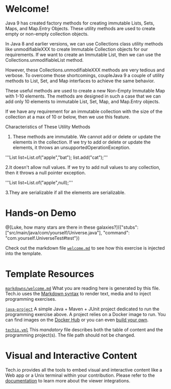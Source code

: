 # Welcome!

Java 9 has created factory methods for creating immutable Lists, Sets, Maps, and Map.Entry Objects. These utility methods are used to create empty or non-empty collection objects.

In Java 8 and earlier versions, we can use Collections class utility methods like unmodifiableXXX to create Immutable Collection objects for our requirements. If we want to create an Immutable List, then we can use the Collections.unmodifiableList method.

However, these Collections.unmodifiableXXX methods are very tedious and verbose. To overcome those shortcomings, coupleJava 9 a couple of utility methods to List, Set, and Map interfaces to achieve the same behavior.

These useful methods are used to create a new Non-Empty Immutable Map with 1-10 elements. The methods are designed in such a case that we can add only 10 elements to immutable List, Set, Map, and Map.Entry objects.

If we have any requirement for an immutable collection with the size of the collection at a max of 10 or below, then we use this feature.

Characteristics of These Utility Methods
1. These methods are immutable. We cannot add or delete or update the elements in the collection. If we try to add or delete or update the elements, it throws an unsupportedOperationException.

'''List<String> list=List.of("apple","bat");
list.add("cat");'''


2.It doesn't allow null values. If we try to add null values to any collection, then it throws a null pointer exception.

'''List<String> list=List.of("apple",null);'''

3.They are serializable if all the elements are serializable.



# Hands-on Demo

@[Luke, how many stars are there in these galaxies?]({"stubs": ["src/main/java/com/yourself/Universe.java"], "command": "com.yourself.UniverseTest#test"})

Check out the markdown file [`welcome.md`](https://github.com/TechDotIO/java-template/blob/master/markdowns/welcome.md) to see how this exercise is injected into the template.

# Template Resources

[`markdowns/welcome.md`](https://github.com/TechDotIO/java-template/blob/master/markdowns/welcome.md)
What you are reading here is generated by this file. Tech.io uses the [Markdown syntax](https://tech.io/doc/reference-markdowns) to render text, media and to inject programming exercises.


[`java-project`](https://github.com/TechDotIO/java-template/tree/master/java-project)
A simple Java + Maven + JUnit project dedicated to run the programming exercise above. A project relies on a Docker image to run. You can find images on the [Docker Hub](https://hub.docker.com/explore/) or you can even [build your own](https://tech.io/doc/reference-runner).


[`techio.yml`](https://github.com/TechDotIO/java-template/blob/master/techio.yml)
This *mandatory* file describes both the table of content and the programming project(s). The file path should not be changed.


# Visual and Interactive Content

Tech.io provides all the tools to embed visual and interactive content like a Web app or a Unix terminal within your contribution. Please refer to the [documentation](https://tech.io/doc) to learn more about the viewer integrations.
